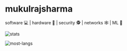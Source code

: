 # mukulrajsharma

software :computer: | hardware :electric_plug: | security :detective: | networks :spider_web:	| ML :robot:

![stats](https://github-readme-stats.vercel.app/api?username=mukulRajSharma&show_icons=true&hide_title=true&count_private=true&theme=light)

![most-langs](https://github-readme-stats.vercel.app/api/top-langs/?username=mukulRajSharma&hide=Jupyter+Notebook,html&theme=radical&layout=compact)
